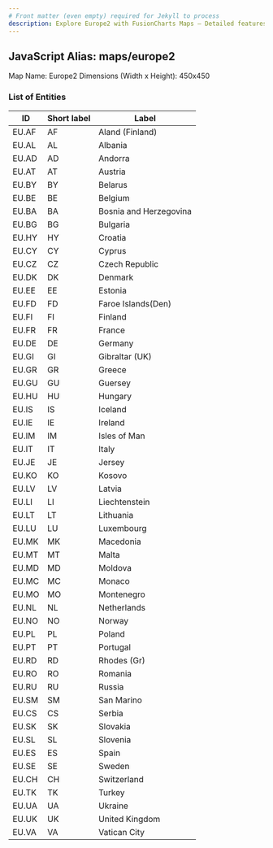 ```yaml
---
# Front matter (even empty) required for Jekyll to process
description: Explore Europe2 with FusionCharts Maps – Detailed features for seamless integration. Try now & enhance your data visualization today! 
---
```


## JavaScript Alias: maps/europe2

Map Name: Europe2
Dimensions (Width x Height): 450x450





### List of Entities

ID | Short label | Label
---|---|---|
EU.AF|AF|Aland (Finland)
EU.AL|AL|Albania
EU.AD|AD|Andorra
EU.AT|AT|Austria
EU.BY|BY|Belarus
EU.BE|BE|Belgium
EU.BA|BA|Bosnia and Herzegovina
EU.BG|BG|Bulgaria
EU.HY|HY|Croatia
EU.CY|CY|Cyprus
EU.CZ|CZ|Czech Republic
EU.DK|DK|Denmark
EU.EE|EE|Estonia
EU.FD|FD|Faroe Islands(Den)
EU.FI|FI|Finland
EU.FR|FR|France
EU.DE|DE|Germany
EU.GI|GI|Gibraltar (UK)
EU.GR|GR|Greece
EU.GU|GU|Guersey
EU.HU|HU|Hungary
EU.IS|IS|Iceland
EU.IE|IE|Ireland
EU.IM|IM|Isles of Man
EU.IT|IT|Italy
EU.JE|JE|Jersey
EU.KO|KO|Kosovo
EU.LV|LV|Latvia
EU.LI|LI|Liechtenstein
EU.LT|LT|Lithuania
EU.LU|LU|Luxembourg
EU.MK|MK|Macedonia
EU.MT|MT|Malta
EU.MD|MD|Moldova
EU.MC|MC|Monaco
EU.MO|MO|Montenegro
EU.NL|NL|Netherlands
EU.NO|NO|Norway
EU.PL|PL|Poland
EU.PT|PT|Portugal
EU.RD|RD|Rhodes (Gr)
EU.RO|RO|Romania
EU.RU|RU|Russia
EU.SM|SM|San Marino
EU.CS|CS|Serbia
EU.SK|SK|Slovakia
EU.SL|SL|Slovenia
EU.ES|ES|Spain
EU.SE|SE|Sweden
EU.CH|CH|Switzerland
EU.TK|TK|Turkey
EU.UA|UA|Ukraine
EU.UK|UK|United Kingdom
EU.VA|VA|Vatican City

